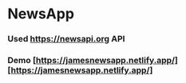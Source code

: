 # NewsApp

### Used https://newsapi.org API

### Demo [https://jamesnewsapp.netlify.app/][https://jamesnewsapp.netlify.app/] 